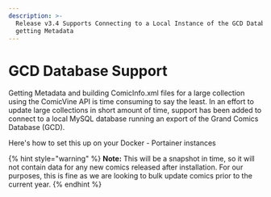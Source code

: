 ```yaml
---
description: >-
  Release v3.4 Supports Connecting to a Local Instance of the GCD Database for
  getting Metadata
---
```


# GCD Database Support

Getting Metadata and building ComicInfo.xml files for a large collection using the ComicVine API is time consuming to say the least. In an effort to update large collections in short amount of time, support has been added to connect to a local MySQL database running an export of the Grand Comics Database (GCD).

Here's how to set this up on your Docker - Portainer instances

{% hint style="warning" %}
**Note:** This will be a snapshot in time, so it will not contain data for any new comics released after installation. For our purposes, this is fine as we are looking to bulk update comics prior to the current year.
{% endhint %}

